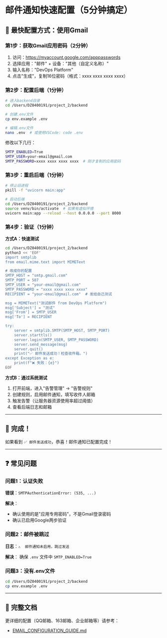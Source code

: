 # 邮件通知快速配置（5分钟搞定）

## 🚀 最快配置方式：使用Gmail

### 第1步：获取Gmail应用密码（2分钟）

1. 访问：https://myaccount.google.com/apppasswords
2. 选择应用："邮件" + 设备："其他（自定义名称）"
3. 输入名称："DevOps Platform"
4. 点击"生成"，复制16位密码（格式：xxxx xxxx xxxx xxxx）

### 第2步：配置后端（1分钟）

```bash
# 进入backend目录
cd /Users/DZ0400191/project_2/backend

# 创建.env文件
cp env.example .env

# 编辑.env文件
nano .env  # 或使用VSCode: code .env
```

修改以下几行：
```bash
SMTP_ENABLED=True
SMTP_USER=your-email@gmail.com
SMTP_PASSWORD=xxxx xxxx xxxx xxxx  # 刚才复制的应用密码
```

### 第3步：重启后端（1分钟）

```bash
# 停止旧进程
pkill -f "uvicorn main:app"

# 启动后端
cd /Users/DZ0400191/project_2/backend
source venv/bin/activate  # 如果有虚拟环境
uvicorn main:app --reload --host 0.0.0.0 --port 8000
```

### 第4步：验证（1分钟）

**方式A：快速测试**
```bash
cd /Users/DZ0400191/project_2/backend
python3 << 'EOF'
import smtplib
from email.mime.text import MIMEText

# 改成你的配置
SMTP_HOST = "smtp.gmail.com"
SMTP_PORT = 587
SMTP_USER = "your-email@gmail.com"
SMTP_PASSWORD = "xxxx xxxx xxxx xxxx"
RECIPIENT = "your-email@gmail.com"  # 发给自己测试

msg = MIMEText("测试邮件 from DevOps Platform")
msg['Subject'] = "测试"
msg['From'] = SMTP_USER
msg['To'] = RECIPIENT

try:
    server = smtplib.SMTP(SMTP_HOST, SMTP_PORT)
    server.starttls()
    server.login(SMTP_USER, SMTP_PASSWORD)
    server.send_message(msg)
    server.quit()
    print("✅ 邮件发送成功！检查收件箱。")
except Exception as e:
    print(f"❌ 失败：{e}")
EOF
```

**方式B：通过系统测试**
1. 打开前端，进入"告警管理" → "告警规则"
2. 创建规则，启用邮件通知，填写收件人邮箱
3. 触发告警（让服务器资源使用率超过阈值）
4. 查看后端日志和邮箱

---

## 🎯 完成！

如果看到 `✅ 邮件发送成功`，恭喜！邮件通知已配置完成！

---

## ❓ 常见问题

### 问题1：认证失败

**错误**：`SMTPAuthenticationError: (535, ...)`

**解决**：
- 确认使用的是"应用专用密码"，不是Gmail登录密码
- 确认已启用Google两步验证

### 问题2：邮件被跳过

**日志**：`⚠️  邮件通知未启用，跳过发送`

**解决**：
确保 `.env` 文件中 `SMTP_ENABLED=True`

### 问题3：没有.env文件

```bash
cd /Users/DZ0400191/project_2/backend
cp env.example .env
```

---

## 📖 完整文档

更详细的配置（QQ邮箱、163邮箱、企业邮箱等）请参考：
- [EMAIL_CONFIGURATION_GUIDE.md](./EMAIL_CONFIGURATION_GUIDE.md)

